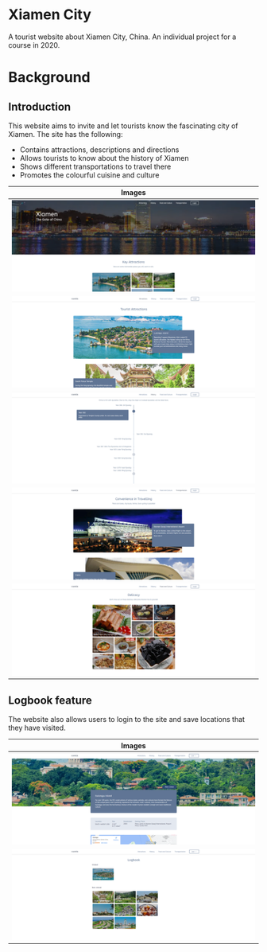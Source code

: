 # Xiamen City
A tourist website about Xiamen City, China. An individual project for a course in 2020.

# Background
## Introduction
This website aims to invite and let tourists know the fascinating city of Xiamen. The site has the following:
- Contains attractions, descriptions and directions
- Allows tourists to know about the history of Xiamen
- Shows different transportations to travel there
- Promotes the colourful cuisine and culture

| Images |
| ------ |
| ![landing](screenshot/x_landing.png) |
| ![attractions](screenshot/x_attr.png) |
| ![history](screenshot/x_hist.png) |
| ![transport](screenshot/x_trans.png) |
| ![cuisine](screenshot/food.png) |

## Logbook feature
The website also allows users to login to the site and save locations that they have visited.

| Images |
| ------ |
| ![user page](screenshot/x_user.png) |
| ![logbook](screenshot/x_log.png) |
